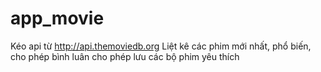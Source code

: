 # app_movie
Kéo api từ http://api.themoviedb.org
Liệt kê các phim mới nhất, phổ biến, cho phép bình luân
cho phép lưu các bộ phim yêu thích
